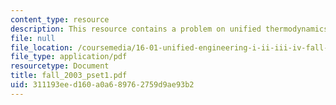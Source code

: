 ```yaml
---
content_type: resource
description: This resource contains a problem on unified thermodynamics.
file: null
file_location: /coursemedia/16-01-unified-engineering-i-ii-iii-iv-fall-2005-spring-2006/311193eed160a0a689762759d9ae93b2_fall_2003_pset1.pdf
file_type: application/pdf
resourcetype: Document
title: fall_2003_pset1.pdf
uid: 311193ee-d160-a0a6-8976-2759d9ae93b2
---
```

